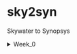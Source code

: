 # sky2syn
Skywater to Synopsys
  <details>
<summary>Week_0</summary>
    
## Document
We are going to understand the given below process 

soft copy of the Hardware using RTL
          
          ---> 1.Processor
               ---> 1.Gate Level Netlist
          
          ---> 2.Peripherals/IPs
               ---> 1.Macros
               ---> 2.Analog IPs 


Using the small part(blue block) which has basic gates, transistors, IPs etc. This create GDSII sent to factory which is Tape-in we get the chips out which is called Tape-out by this we are going to get the chip for that we are going to provide the peripherals for the chip which is taped-out once we get the chip we can interface with different equipments which can work under 100Mhz to 130Mhz like Arduino boards, TV pannels, AC applications etc..

## Yosys

$ git clone https://github.com/YosysHQ/yosys.git \
$ cd yosys \
$ sudo apt install make (If make is not installed please install it) \
$ sudo apt-get install build-essential clang bison flex \ 
    libreadline-dev gawk tcl-dev libffi-dev git \ 
    graphviz xdot pkg-config python3 libboost-system-dev \ 
    libboost-python-dev libboost-filesystem-dev zlib1g-dev \
$ make \
$ sudo make install 
 

![Yosys Installed](Week_0/yosys.png)

## Iverilog

$ sudo apt-get install iverilog



![Iverilog Installed](Week_0/iverilog.png)

## GTKWave

$ sudo apt update \
$ sudo apt install gtkwave 

[GTKWave Installed](Week_0/gtkwave.png)






